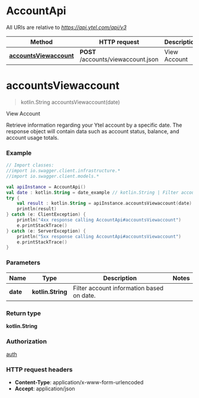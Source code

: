 # AccountApi

All URIs are relative to *https://api.ytel.com/api/v3*

Method | HTTP request | Description
------------- | ------------- | -------------
[**accountsViewaccount**](AccountApi.md#accountsViewaccount) | **POST** /accounts/viewaccount.json | View Account


<a name="accountsViewaccount"></a>
# **accountsViewaccount**
> kotlin.String accountsViewaccount(date)

View Account

Retrieve information regarding your Ytel account by a specific date. The response object will contain data such as account status, balance, and account usage totals.

### Example
```kotlin
// Import classes:
//import io.swagger.client.infrastructure.*
//import io.swagger.client.models.*

val apiInstance = AccountApi()
val date : kotlin.String = date_example // kotlin.String | Filter account information based on date.
try {
    val result : kotlin.String = apiInstance.accountsViewaccount(date)
    println(result)
} catch (e: ClientException) {
    println("4xx response calling AccountApi#accountsViewaccount")
    e.printStackTrace()
} catch (e: ServerException) {
    println("5xx response calling AccountApi#accountsViewaccount")
    e.printStackTrace()
}
```

### Parameters

Name | Type | Description  | Notes
------------- | ------------- | ------------- | -------------
 **date** | **kotlin.String**| Filter account information based on date. |

### Return type

**kotlin.String**

### Authorization

[auth](../README.md#auth)

### HTTP request headers

 - **Content-Type**: application/x-www-form-urlencoded
 - **Accept**: application/json

